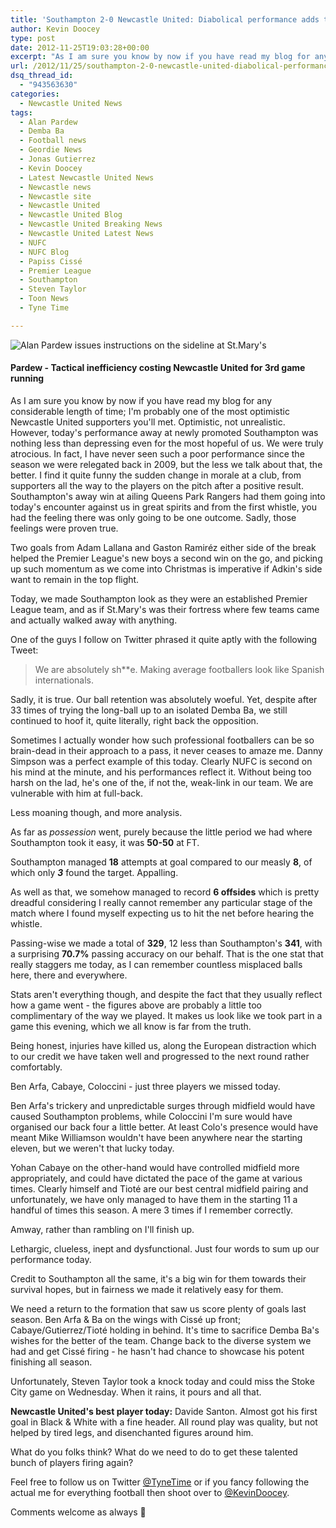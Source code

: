 ```yaml
---
title: 'Southampton 2-0 Newcastle United: Diabolical performance adds to disappointing defeat'
author: Kevin Doocey
type: post
date: 2012-11-25T19:03:28+00:00
excerpt: "As I am sure you know by now if you have read my blog for any considerable length of time; I'm probably one of the most optimistic Newcastle United supporters you'll met. Optimistic, not.."
url: /2012/11/25/southampton-2-0-newcastle-united-diabolical-performance-adds-to-disappointing-defeat/
dsq_thread_id:
  - "943563630"
categories:
  - Newcastle United News
tags:
  - Alan Pardew
  - Demba Ba
  - Football news
  - Geordie News
  - Jonas Gutierrez
  - Kevin Doocey
  - Latest Newcastle United News
  - Newcastle news
  - Newcastle site
  - Newcastle United
  - Newcastle United Blog
  - Newcastle United Breaking News
  - Newcastle United Latest News
  - NUFC
  - NUFC Blog
  - Papiss Cissé
  - Premier League
  - Southampton
  - Steven Taylor
  - Toon News
  - Tyne Time

---
```

![Alan Pardew issues instructions on the sideline at St.Mary's](https://www.tynetime.com/wp-content/uploads/2012/11/Alan-Pardew-Southampton.jpg "Alan-Pardew-Southampton")

#### Pardew - Tactical inefficiency costing Newcastle United for 3rd game running

As I am sure you know by now if you have read my blog for any considerable length of time; I'm probably one of the most optimistic Newcastle United supporters you'll met. Optimistic, not unrealistic. However, today's performance away at newly promoted Southampton was nothing less than depressing even for the most hopeful of us. We were truly atrocious. In fact, I have never seen such a poor performance since the season we were relegated back in 2009, but the less we talk about that, the better. I find it quite funny the sudden change in morale at a club, from supporters all the way to the players on the pitch after a positive result. Southampton's  away win at ailing Queens Park Rangers had them going into today's encounter against us in great spirits and from the first whistle, you had the feeling there was only going to be one outcome. Sadly, those feelings were proven true.

Two goals from Adam Lallana and Gaston Ramiréz either side of the break helped the Premier League's new boys a second win on the go, and picking up such momentum as we come into Christmas is imperative if Adkin's side want to remain in the top flight.

Today, we made Southampton look as they were an established Premier League team, and as if St.Mary's was their fortress where few teams came and actually walked away with anything.

One of the guys I follow on Twitter phrased it quite aptly with the following Tweet:

> We are absolutely sh**e. Making average footballers look like Spanish internationals.

Sadly, it is true. Our ball retention was absolutely woeful. Yet, despite after 33 times of trying the long-ball up to an isolated Demba Ba, we still continued to hoof it, quite literally, right back the opposition.

Sometimes I actually wonder how such professional footballers can be so brain-dead in their approach to a pass, it never ceases to amaze me. Danny Simpson was a perfect example of this today. Clearly NUFC is second on his mind at the minute, and his performances reflect it. Without being too harsh on the lad, he's one of the, if not the, weak-link in our team. We are vulnerable with him at full-back.

Less moaning though, and more analysis.

As far as _possession_ went, purely because the little period we had where Southampton took it easy, it was **50-50** at FT.

Southampton managed **18** attempts at goal compared to our measly **8**, of which only _**3**_ found the target. Appalling.

As well as that, we somehow managed to record **6 offsides** which is pretty dreadful considering I really cannot remember any particular stage of the match where I found myself expecting us to hit the net before hearing the whistle.

Passing-wise we made a total of **329**, 12 less than Southampton's **341**, with a surprising **70.7%** passing accuracy on our behalf. That is the one stat that really staggers me today, as I can remember countless misplaced balls here, there and everywhere.

Stats aren't everything though, and despite the fact that they usually reflect how a game went - the figures above are probably a little too complimentary of the way we played. It makes us look like we took part in a game this evening, which we all know is far from the truth.

Being honest, injuries have killed us, along the European distraction which to our credit we have taken well and progressed to the next round rather comfortably.

Ben Arfa, Cabaye, Coloccini - just three players we missed today.

Ben Arfa's trickery and unpredictable surges through midfield would have caused Southampton problems, while Coloccini I'm sure would have organised our back four a little better. At least Colo's presence would have meant Mike Williamson wouldn't have been anywhere near the starting eleven, but we weren't that lucky today.

Yohan Cabaye on the other-hand would have controlled midfield more appropriately, and could have dictated the pace of the game at various times. Clearly himself and Tioté are our best central midfield pairing and unfortunately, we have only managed to have them in the starting 11 a handful of times this season. A mere 3 times if I remember correctly.

Amway, rather than rambling on I'll finish up.

Lethargic, clueless, inept and dysfunctional. Just four words to sum up our performance today.

Credit to Southampton all the same, it's a big win for them towards their survival hopes, but in fairness we made it relatively easy for them.

We need a return to the formation that saw us score plenty of goals last season. Ben Arfa & Ba on the wings with Cissé up front; Cabaye/Gutierrez/Tioté holding in behind. It's time to sacrifice Demba Ba's wishes for the better of the team. Change back to the diverse system we had and get Cissé firing - he hasn't had chance to showcase his potent finishing all season.

Unfortunately, Steven Taylor took a knock today and could miss the Stoke City game on Wednesday. When it rains, it pours and all that.

**Newcastle United's best player today:** Davide Santon. Almost got his first goal in Black & White with a fine header. All round play was quality, but not helped by tired legs, and disenchanted figures around him.

What do you folks think? What do we need to do to get these talented bunch of players firing again?

Feel free to follow us on Twitter [@TyneTime][1] or if you fancy following the actual me for everything football then shoot over to [@KevinDoocey][2].

Comments welcome as always 🙂

 [1]: https://twitter.com/tynetime
 [2]: https://twitter.com/kevindoocey
